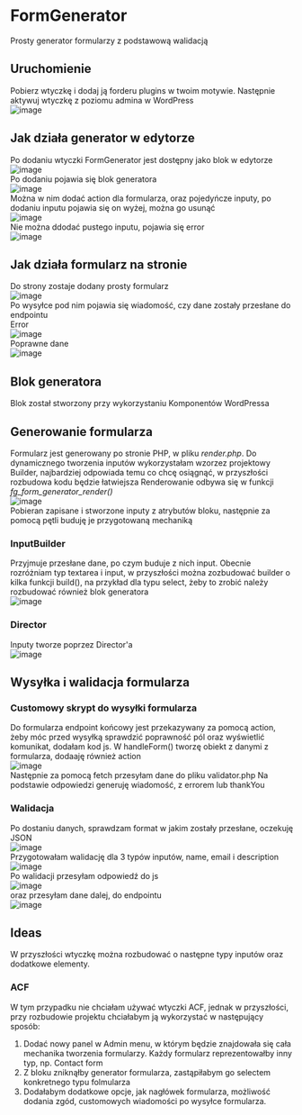 # FormGenerator
Prosty generator formularzy z podstawową walidacją
## Uruchomienie
Pobierz wtyczkę i dodaj ją forderu plugins w twoim motywie. Następnie aktywuj wtyczkę z poziomu admina w WordPress<br>
![image](https://github.com/user-attachments/assets/cd80918f-89a4-48dc-b81d-d3d66c4365ca)
<br>
## Jak działa generator w edytorze
Po dodaniu wtyczki FormGenerator jest dostępny jako blok w edytorze<br>
![image](https://github.com/user-attachments/assets/13eb21ab-30f2-4267-80a2-79aa6f8cfd62)<br>
Po dodaniu pojawia się blok generatora<br>
![image](https://github.com/user-attachments/assets/ea9dc0ac-b1cd-4258-8731-e4d27ca844e2)
<br>
Można w nim dodać action dla formularza, oraz pojedyńcze inputy, po dodaniu inputu pojawia się on wyżej, można go usunąć<br>
![image](https://github.com/user-attachments/assets/d68988a1-d6f8-467f-ac3c-6a990005a4be)<br>
Nie można ddodać pustego inputu, pojawia się error<br>
![image](https://github.com/user-attachments/assets/e987c1b4-d6fc-476e-8b9f-76558c75efbb)<br>
## Jak działa formularz na stronie
Do strony zostaje dodany prosty formularz<br>
![image](https://github.com/user-attachments/assets/1a960440-8a7b-472b-bf63-a39d5a4624ef)<br>
Po wysyłce pod nim pojawia się wiadomość, czy dane zostały przesłane do endpointu<br>
Error<br>
![image](https://github.com/user-attachments/assets/7a206103-4e4d-4d42-81d0-08e4396f76ef)
<br>
Poprawne dane<br>
![image](https://github.com/user-attachments/assets/8e17f182-1cdd-4133-ab1c-8a94afd99bb6)
## Blok generatora
Blok został stworzony przy wykorzystaniu Komponentów WordPressa
## Generowanie formularza
Formularz jest generowany po stronie PHP, w pliku _render.php_.
Do dynamicznego tworzenia inputów wykorzystałam wzorzez projektowy Builder, najbardziej odpowiada temu co chcę osiągnąć, w przyszłości rozbudowa kodu będzie łatwiejsza
Renderowanie odbywa się w funkcji _fg_form_generator_render()_<br>
![image](https://github.com/user-attachments/assets/f12f9f9a-53e6-4060-a055-a1be8d6abbb9)
<br>
Pobieran zapisane i stworzone inputy z atrybutów bloku, następnie za pomocą pętli buduję je przygotowaną mechaniką
### InputBuilder
Przyjmuje przesłane dane, po czym buduje z nich input. Obecnie rozróżniam typ textarea i input, w przyszłości można zozbudować builder o kilka funkcji build(), na przykład dla typu select, żeby to zrobić należy rozbudować również blok generatora<br>
![image](https://github.com/user-attachments/assets/0d1aaad5-baaf-4d0f-901f-647c274f3c0e)
### Director
Inputy tworze poprzez Director'a<br>
![image](https://github.com/user-attachments/assets/4cd32489-3efd-4c2f-8924-0b8ea9cab2f1)
## Wysyłka i walidacja formularza
### Customowy skrypt do wysyłki formularza
Do formularza endpoint końcowy jest przekazywany za pomocą action, żeby móc przed wysyłką sprawdzić poprawność pól oraz wyświetlić komunikat, dodałam kod js.
W handleForm() tworzę obiekt z danymi z formularza, dodaaję również action<br>
![image](https://github.com/user-attachments/assets/0ae2dad6-f152-46fe-a541-4a05d2394290)
<br>
Następnie za pomocą fetch przesyłam dane do pliku validator.php
Na podstawie odpowiedzi generuję wiadomość, z errorem lub thankYou
### Walidacja
Po dostaniu danych, sprawdzam format w jakim zostały przesłane, oczekuję JSON<br>
![image](https://github.com/user-attachments/assets/9ef4f943-ab02-424d-a57f-f061cbb42fed)
<br>
Przygotowałam walidację dla 3 typów inputów, name, email i description<br>
![image](https://github.com/user-attachments/assets/50903028-4900-466c-ba9e-3fe49f4d7030)
<br>
Po walidacji przesyłam odpowiedź do js<br>
![image](https://github.com/user-attachments/assets/82e67107-96d9-45a6-a017-cfd7fa0c7607)
<br>
oraz przesyłam dane dalej, do endpointu<br>
![image](https://github.com/user-attachments/assets/a2c4f6be-2d43-4a0d-978b-bf1302faddcf)
## Ideas
W przyszłości wtyczkę można rozbudować o następne typy inputów oraz dodatkowe elementy.
### ACF
W tym przypadku nie chciałam używać wtyczki ACF, jednak w przyszłości, przy rozbudowie projektu chciałabym ją wykorzystać w następujący sposób:
1. Dodać nowy panel w Admin menu, w którym będzie znajdowała się cała mechanika tworzenia formularzy. Każdy formularz reprezentowałby inny typ, np. Contact form
2. Z bloku zniknąłby generator formularza, zastąpiłabym go selectem konkretnego typu folmularza
3. Dodałabym dodatkowe opcje, jak nagłówek formularza, możliwość dodania zgód, customowych wiadomości po wysyłce formularza.
